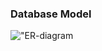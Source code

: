 ### Database Model

!["ER-diagram]("https://github.com/Ayamigah16/hngx-person-api/blob/main/er_diagram.png")